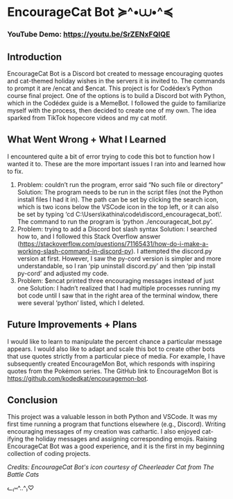 # EncourageCat Bot ≽^•⩊•^≼

### **YouTube Demo:** https://youtu.be/SrZENxFQlQE

## **Introduction**
EncourageCat Bot is a Discord bot created to message encouraging quotes and cat-themed holiday wishes in the servers it is invited to. The commands to prompt it are /encat and $encat. This project is for Codédex’s Python course final project. One of the options is to build a Discord bot with Python, which in the Codédex guide is a MemeBot. I followed the guide to familiarize myself with the process, then decided to create one of my own. The idea sparked from TikTok hopecore videos and my cat motif.

## **What Went Wrong + What I Learned**
I encountered quite a bit of error trying to code this bot to function how I wanted it to. These are the more important issues I ran into and learned how to fix.
1. Problem: couldn’t run the program, error said “No such file or directory”
   <be>
   Solution: The program needs to be run in the script files (not the Python install files I had it in). The path can be set by clicking the search icon, which is two icons below the VSCode icon in the top left, or it can also be set by typing ‘cd C:\Users\kathina\code\discord_encouragecat_bot\’. The command to run the program is ‘python ./encouragecat_bot.py’.
3. Problem: trying to add a Discord bot slash syntax
   Solution: I searched how to, and I followed this Stack Overflow answer (https://stackoverflow.com/questions/71165431/how-do-i-make-a-working-slash-command-in-discord-py). I attempted the discord.py version at first. However, I saw the py-cord version is simpler and more understandable, so I ran ‘pip uninstall discord.py’ and then ‘pip install py-cord’ and adjusted my code.
4. Problem: $encat printed three encouraging messages instead of just one
   Solution: I hadn’t realized that I had multiple processes running my bot code until I saw that in the right area of the terminal window, there were several ‘python’ listed, which I deleted.

## **Future Improvements + Plans**
I would like to learn to manipulate the percent chance a particular message appears. I would also like to adapt and scale this bot to create other bots that use quotes strictly from a particular piece of media. For example, I have subsequently created EncourageMon Bot, which responds with inspiring quotes from the Pokémon series. The GitHub link to EncourageMon Bot is https://github.com/kodedkat/encouragemon-bot.

## **Conclusion**
This project was a valuable lesson in both Python and VSCode. It was my first time running a program that functions elsewhere (e.g., Discord). Writing encouraging messages of my creation was cathartic. I also enjoyed cat-ifying the holiday messages and assigning corresponding emojis. Raising EncourageCat Bot was a good experience, and it is the first in my beginning collection of coding projects.

*Credits: EncourageCat Bot's icon courtesy of Cheerleader Cat from The Battle Cats*

ᓚ₍⑅^..^₎♡
